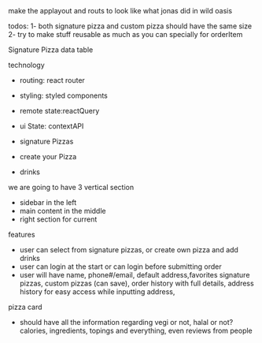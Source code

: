 <!-- fix --> make the applayout and routs to look like what jonas did in wild oasis

todos:
1- both signature pizza and custom pizza should have the same size
2- try to make stuff reusable as much as you can specially for orderItem

Signature Pizza data table

technology

- routing: react router
- styling: styled components
- remote state:reactQuery
- ui State: contextAPI

- signature Pizzas
- create your Pizza
- drinks

we are going to have 3 vertical section

- sidebar in the left
- main content in the middle
- right section for current

features

- user can select from signature pizzas, or create own pizza and add drinks
- user can login at the start or can login before submitting order
- user will have name, phone#/email, default address,favorites signature pizzas, custom pizzas (can save), order history with full details, address history for easy access while inputting address,

pizza card

- should have all the information regarding vegi or not, halal or not? calories, ingredients, topings and everything, even reviews from people
